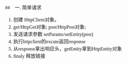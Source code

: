 <font face="Simsun" size=3>

##　一. 简单请求

1. 创建 HttpClient对象。
2. get/HttpGet对象; post/HttpPost对象;
3. 发送请求参数 setParams/setEntity(post)
4. 执行httpclient的excute返回response
5. 从response拿出响应头，getEntity拿到HttpEntity对象
6. finaly 释放链接

</font>